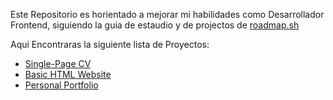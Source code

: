 Este Repositorio es horientado a mejorar mi habilidades como Desarrollador Frontend, siguiendo la guia de estaudio y de projectos de <a href="https://roadmap.sh/projects/" target="_blank">roadmap.sh</a>

Aqui Encontraras la siguiente lista de Proyectos:
<ul>
    <li><a href="https://roadmap.sh/projects/single-page-cv">Single-Page CV</a></li>
    <li><a href="https://roadmap.sh/projects/basic-html-website">Basic HTML Website</a></li>
    <li><a href="https://roadmap.sh/projects/portfolio-website">Personal Portfolio</a></li>
</ul>